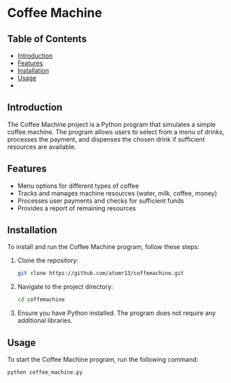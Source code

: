 # Coffee Machine

## Table of Contents
- [Introduction](#introduction)
- [Features](#features)
- [Installation](#installation)
- [Usage](#usage)
- 
## Introduction
The Coffee Machine project is a Python program that simulates a simple coffee machine. The program allows users to select from a menu of drinks, processes the payment, and dispenses the chosen drink if sufficient resources are available.

## Features
- Menu options for different types of coffee
- Tracks and manages machine resources (water, milk, coffee, money)
- Processes user payments and checks for sufficient funds
- Provides a report of remaining resources

## Installation
To install and run the Coffee Machine program, follow these steps:

1. Clone the repository:
    ```bash
    git clone https://github.com/atomr13/coffemachine.git
    ```

2. Navigate to the project directory:
    ```bash
    cd coffemachine
    ```

3. Ensure you have Python installed. The program does not require any additional libraries.

## Usage
To start the Coffee Machine program, run the following command:

```bash
python coffee_machine.py
